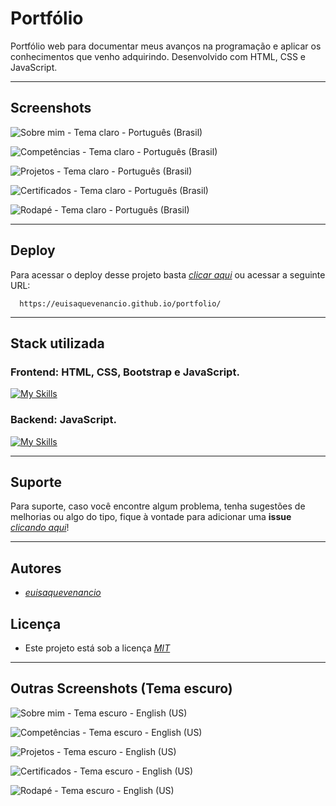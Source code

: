 
# Portfólio

Portfólio web para documentar meus avanços na programação e aplicar os conhecimentos que venho adquirindo. Desenvolvido com HTML, CSS e JavaScript.

---

## Screenshots

![Sobre mim - Tema claro - Português (Brasil)](src/img/screenshot-portfolio-1-a.png)

![Competências - Tema claro - Português (Brasil)](src/img/screenshot-portfolio-2-a.png)

![Projetos - Tema claro - Português (Brasil)](src/img/screenshot-portfolio-3-a.png)

![Certificados - Tema claro - Português (Brasil)](src/img/screenshot-portfolio-4-a.png)

![Rodapé - Tema claro - Português (Brasil)](src/img/screenshot-portfolio-5-a.png)

---

## Deploy

Para acessar o deploy desse projeto basta *[clicar aqui](https://euisaquevenancio.github.io/portfolio/)* ou acessar a seguinte URL:

```
  https://euisaquevenancio.github.io/portfolio/
```

---

## Stack utilizada

### **Frontend:** HTML, CSS, Bootstrap e JavaScript.
[![My Skills](https://skillicons.dev/icons?i=html,css,bootstrap,js)](https://skillicons.dev)

### **Backend:** JavaScript.  
[![My Skills](https://skillicons.dev/icons?i=js)](https://skillicons.dev)

---

## Suporte

Para suporte, caso você encontre algum problema, tenha sugestões de melhorias ou algo do tipo, fique à vontade para adicionar uma **issue** *[clicando aqui](https://github.com/euisaquevenancio/portfolio/issues/new)*!

---

## Autores

- *[euisaquevenancio](https://www.github.com/euisaquevenancio)*

## Licença

- Este projeto está sob a licença *[MIT](https://choosealicense.com/licenses/mit/)*

---

## Outras Screenshots (Tema escuro)

![Sobre mim - Tema escuro - English (US)](src/img/screenshot-portfolio-1-b.png)

![Competências - Tema escuro - English (US)](src/img/screenshot-portfolio-2-b.png)

![Projetos - Tema escuro - English (US)](src/img/screenshot-portfolio-3-b.png)

![Certificados - Tema escuro - English (US)](src/img/screenshot-portfolio-4-b.png)


![Rodapé - Tema escuro - English (US)](src/img/screenshot-portfolio-5-b.png)
